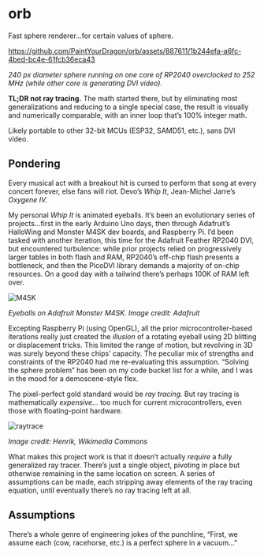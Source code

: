 # orb
Fast sphere renderer…for certain values of sphere.

https://github.com/PaintYourDragon/orb/assets/887611/1b244efa-a6fc-4bed-bc4e-61fcb36eca43

_240 px diameter sphere running on one core of RP2040 overclocked to 252 MHz (while other core is generating DVI video)._

**TL;DR not ray tracing.** The math started there, but by eliminating most generalizations and reducing to a single special case, the result is visually and numerically comparable, with an inner loop that’s 100% integer math.

Likely portable to other 32-bit MCUs (ESP32, SAMD51, etc.), sans DVI video.

## Pondering

Every musical act with a breakout hit is cursed to perform that song at every concert forever, else fans will riot. Devo’s _Whip It_, Jean-Michel Jarre’s _Oxygene IV._

My personal _Whip It_ is animated eyeballs. It’s been an evolutionary series of projects…first in the early Arduino Uno days, then through Adafruit’s HalloWing and Monster M4SK dev boards, and Raspberry Pi. I’d been tasked with another iteration, this time for the Adafruit Feather RP2040 DVI, but encountered turbulence: while prior projects relied on progressively larger tables in both flash and RAM, RP2040’s off-chip flash presents a bottleneck, and then the PicoDVI library demands a majority of on-chip resources. On a good day with a tailwind there’s perhaps 100K of RAM left over.

![M4SK](https://github.com/PaintYourDragon/orb/assets/887611/2d2aab14-f100-438a-b320-56bd75d8a0ec)

_Eyeballs on Adafruit Monster M4SK. Image credit: Adafruit_

Excepting Raspberry Pi (using OpenGL), all the prior microcontroller-based iterations really just created the _illusion_ of a rotating eyeball using 2D blitting or displacement tricks. This limited the range of motion, but revolving in 3D was surely beyond these chips’ capacity. The peculiar mix of strengths and constraints of the RP2040 had me re-evaluating this assumption. “Solving the sphere problem” has been on my code bucket list for a while, and I was in the mood for a demoscene-style flex.

The pixel-perfect gold standard would be _ray tracing._ But ray tracing is mathematically _expensive…_ too much for current microcontrollers, even those with floating-point hardware.

![raytrace](https://github.com/PaintYourDragon/orb/assets/887611/2676c5e0-83bb-4ab9-b3dd-2028dbe5865a)

_Image credit: Henrik, Wikimedia Commons_

What makes this project work is that it doesn’t actually _require_ a fully generalized ray tracer. There’s just a single object, pivoting in place but otherwise remaining in the same location on screen. A series of assumptions can be made, each stripping away elements of the ray tracing equation, until eventually there’s no ray tracing left at all.

## Assumptions

There’s a whole genre of engineering jokes of the punchline, “First, we assume each (cow, racehorse, etc.) is a perfect sphere in a vacuum…”
